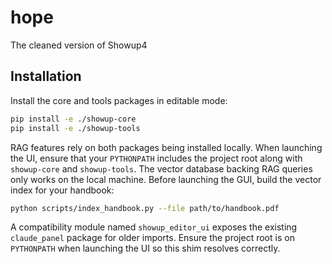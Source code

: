 # hope
The cleaned version of Showup4

## Installation

Install the core and tools packages in editable mode:

```bash
pip install -e ./showup-core
pip install -e ./showup-tools
```

RAG features rely on both packages being installed locally. When launching the UI,
ensure that your `PYTHONPATH` includes the project root along with `showup-core`
and `showup-tools`. The vector database backing RAG queries only works on the
local machine.
Before launching the GUI, build the vector index for your handbook:
```bash
python scripts/index_handbook.py --file path/to/handbook.pdf
```

A compatibility module named `showup_editor_ui` exposes the existing `claude_panel` package for older imports. Ensure the project root is on `PYTHONPATH` when launching the UI so this shim resolves correctly.
